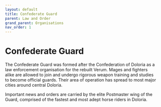 ```yaml
---
layout: default
title: Confederate Guard
parent: Law and Order
grand_parent: Organisations
nav_order: 1
---
```


# Confederate Guard

The Confederate Guard was formed after the Confederation of Doloria as a law enforcement organisation for the rebuilt Verum. Mages and fighters alike are allowed to join and undergo rigorous weapon training and studies to become official guards. Their area of operation has spread to most major cities around central Doloria.

Important news and orders are carried by the elite Postmaster wing of the Guard, comprised of the fastest and most adept horse riders in Doloria.